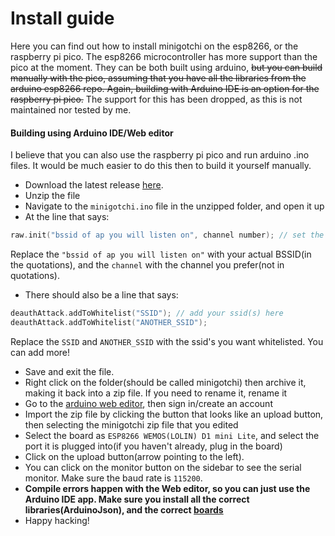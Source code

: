 # Install guide
Here you can find out how to install minigotchi on the esp8266, or the raspberry pi pico. The esp8266 microcontroller has more support than the pico at the moment. They can be both built using arduino, ~~but you can build manually with the pico, assuming that you have all the libraries from the arduino esp8266 repo. Again, building with Arduino IDE is an option for the raspberry pi pico.~~ The support for this has been dropped, as this is not maintained nor tested by me.
#### Building using Arduino IDE/Web editor
I believe that you can also use the raspberry pi pico and run arduino .ino files. It would be much easier to do this then to build it yourself manually.
- Download the latest release [here](https://github.com/Pwnagotchi-Unofficial/minigotchi/releases).
- Unzip the file
- Navigate to the `minigotchi.ino` file in the unzipped folder, and open it up 
- At the line that says:

```cpp
raw.init("bssid of ap you will listen on", channel number); // set the settings here, ("BSSID", channel)
```

Replace the `"bssid of ap you will listen on"` with your actual BSSID(in the quotations), and the `channel` with the channel you prefer(not in quotations).
- There should also be a line that says:

```cpp
deauthAttack.addToWhitelist("SSID"); // add your ssid(s) here
deauthAttack.addToWhitelist("ANOTHER_SSID");
```
Replace the `SSID` and `ANOTHER_SSID` with the ssid's you want whitelisted. You can add more!
- Save and exit the file. 
- Right click on the folder(should be called minigotchi) then archive it, making it back into a zip file. If you need to rename it, rename it
- Go to the [arduino web editor](https://create.arduino.cc/editor), then sign in/create an account
- Import the zip file by clicking the button that looks like an upload button, then selecting the minigotchi zip file that you edited
- Select the board as `ESP8266 WEMOS(LOLIN) D1 mini Lite`, and select the port it is plugged into(if you haven't already, plug in the board)
- Click on the upload button(arrow pointing to the left). 
- You can click on the monitor button on the sidebar to see the serial monitor. Make sure the baud rate is `115200`.
- **Compile errors happen with the Web editor, so you can just use the Arduino IDE app. Make sure you install all the correct libraries(ArduinoJson), and the correct [boards](https://github.com/esp8266/Arduino)**
- Happy hacking!
####
